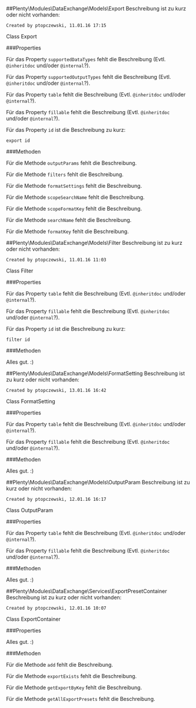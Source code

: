 ##Plenty\Modules\DataExchange\Models\Export
Beschreibung ist zu kurz oder nicht vorhanden:

    Created by ptopczewski, 11.01.16 17:15
Class Export

###Properties

Für das Property `supportedDataTypes` fehlt die Beschreibung (Evtl. `@inheritdoc` und/oder `@internal`?).

Für das Property `supportedOutputTypes` fehlt die Beschreibung (Evtl. `@inheritdoc` und/oder `@internal`?).

Für das Property `table` fehlt die Beschreibung (Evtl. `@inheritdoc` und/oder `@internal`?).

Für das Property `fillable` fehlt die Beschreibung (Evtl. `@inheritdoc` und/oder `@internal`?).

Für das Property `id` ist die Beschreibung zu kurz:

    export id

###Methoden

Für die Methode `outputParams` fehlt die Beschreibung.

Für die Methode `filters` fehlt die Beschreibung.

Für die Methode `formatSettings` fehlt die Beschreibung.

Für die Methode `scopeSearchName` fehlt die Beschreibung.

Für die Methode `scopeFormatKey` fehlt die Beschreibung.

Für die Methode `searchName` fehlt die Beschreibung.

Für die Methode `formatKey` fehlt die Beschreibung.

##Plenty\Modules\DataExchange\Models\Filter
Beschreibung ist zu kurz oder nicht vorhanden:

    Created by ptopczewski, 11.01.16 11:03
Class Filter

###Properties

Für das Property `table` fehlt die Beschreibung (Evtl. `@inheritdoc` und/oder `@internal`?).

Für das Property `fillable` fehlt die Beschreibung (Evtl. `@inheritdoc` und/oder `@internal`?).

Für das Property `id` ist die Beschreibung zu kurz:

    filter id

###Methoden

Alles gut. :)

##Plenty\Modules\DataExchange\Models\FormatSetting
Beschreibung ist zu kurz oder nicht vorhanden:

    Created by ptopczewski, 13.01.16 16:42
Class FormatSetting

###Properties

Für das Property `table` fehlt die Beschreibung (Evtl. `@inheritdoc` und/oder `@internal`?).

Für das Property `fillable` fehlt die Beschreibung (Evtl. `@inheritdoc` und/oder `@internal`?).

###Methoden

Alles gut. :)

##Plenty\Modules\DataExchange\Models\OutputParam
Beschreibung ist zu kurz oder nicht vorhanden:

    Created by ptopczewski, 12.01.16 16:17
Class OutputParam

###Properties

Für das Property `table` fehlt die Beschreibung (Evtl. `@inheritdoc` und/oder `@internal`?).

Für das Property `fillable` fehlt die Beschreibung (Evtl. `@inheritdoc` und/oder `@internal`?).

###Methoden

Alles gut. :)

##Plenty\Modules\DataExchange\Services\ExportPresetContainer
Beschreibung ist zu kurz oder nicht vorhanden:

    Created by ptopczewski, 12.01.16 10:07
Class ExportContainer

###Properties

Alles gut. :)

###Methoden

Für die Methode `add` fehlt die Beschreibung.

Für die Methode `exportExists` fehlt die Beschreibung.

Für die Methode `getExportByKey` fehlt die Beschreibung.

Für die Methode `getAllExportPresets` fehlt die Beschreibung.

